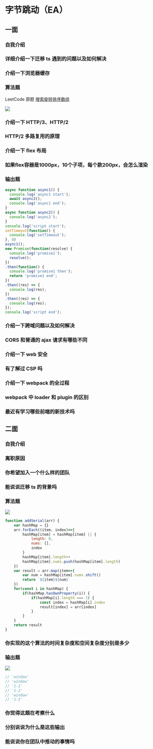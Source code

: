 # 字节跳动（EA）

## 一面

### 自我介绍

### 详细介绍一下迁移 ts 遇到的问题以及如何解决

### 介绍一下浏览器缓存

### 算法题

LeetCode 原题 [搜索旋转排序数组](https://leetcode-cn.com/problems/search-in-rotated-sorted-array/)

![](https://raw.githubusercontent.com/LaamGinghong/pics/master/img/20201020220240.png)

### 介绍一下 HTTP/3、HTTP/2

### HTTP/2 多路复用的原理

### 介绍一下 flex 布局

### 如果flex容器是1000px，10个子项，每个款200px，会怎么渲染

### 输出题

```js
async function async1() {
  console.log('async1 start');
  await async2();
  console.log('async1 end');
}
async function async2() {
  console.log('async2');
}
console.log('script start');
setTimeout(function() {
  console.log('setTimeout');
}, 0)
async1();
new Promise(function(resolve) {
  console.log('promise1');
  resolve();
})
.then(function() {
  console.log('promise1 then');
  return 'promise1 end';
})
.then((res) => {
  console.log(res);
})
.then((res) => {
  console.log(res);
});
console.log('script end');
```

### 介绍一下跨域问题以及如何解决

### CORS 和普通的 ajax 请求有哪些不同

### 介绍一下 web 安全

### 有了解过 CSP 吗

### 介绍一下 webpack 的全过程

### webpack 中 loader 和 plugin 的区别

### 最近有学习哪些前端的新技术吗

## 二面

### 自我介绍

### 离职原因

### 你希望加入一个什么样的团队

### 能说说迁移 ts 的背景吗

### 算法题

![](https://raw.githubusercontent.com/LaamGinghong/pics/master/img/20201026085941.png)

```js
function addSerial(arr) {
    var hashMap = {}
    arr.forEach((item, index)=>{
        hashMap[item] = hashMap[item] || {
            length: 0,
            nums: [],
            index
        }
        hashMap[item].length++
        hashMap[item].nums.push(hashMap[item].length)
    })
    var result = arr.map(item=>{
        var num = hashMap[item].nums.shift()
        return `${item}${num}`
    })
    for(const i in hashMap) {
        if(hashMap.hasOwnProperty(i)) {
            if(hashMap[i].length === 1) {
                const index = hashMap[i].index
                result[index] = arr[index]
            }
        }
    }
    return result
}
```

### 你实现的这个算法的时间复杂度和空间复杂度分别是多少

### 输出题

![](https://raw.githubusercontent.com/LaamGinghong/pics/master/img/20201026090040.png)

```js
// 'window'
// 'window'
// '1-1'
// '1-2'
// 'window'
// '1-2'
```

### 你觉得这题在考察什么

### 分别说说为什么是这些输出

### 能说说你在团队中推动的事情吗





